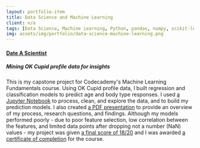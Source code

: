 ```yaml
---
layout: portfolio-item
title: Data Science and Machine Learning
client: n/a
tags: [Data Science, Machine Learning, Python, pandas, numpy, scikit-learn]
img: assets/img/portfolio/data-science-machine-learning.png
---
```


#### [Date A Scientist](https://github.com/andrewhercules/date-a-scientist)
##### Mining OK Cupid profile data for insights

This is my capstone project for Codecademy's Machine Learning Fundamentals course. Using OK Cupid profile data, I built regression and classification models to predict age and body type responses. I used [a Jupyter Notebook](https://github.com/andrewhercules/date-a-scientist/blob/master/date_a_scientist.ipynb) to process, clean, and explore the data, and to build my prediction models. I also created [a PDF presentation](https://github.com/andrewhercules/date-a-scientist/blob/master/date_a_scientist_presentation.pdf) to provide an overview of my process, research questions, and findings. Although my models performed poorly - due to poor feature selection, low correlation between the features, and limited data points after dropping not a number (NaN) values - my project was given [a final score of 18/20](https://github.com/andrewhercules/date-a-scientist/issues/2) and I was awarded [a certificate of completion](https://www.credential.net/ztu3s2xf) for the course. 
